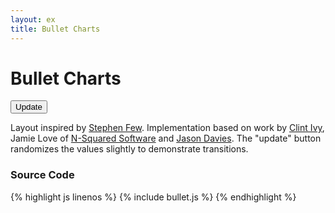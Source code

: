 ```yaml
---
layout: ex
title: Bullet Charts
---
```


# Bullet Charts

<div class="gallery" id="chart">
  <button class="first last" onclick="transition()">
    Update
  </button><p/>
</div>

<link type="text/css" rel="stylesheet" href="button.css"/>
<link type="text/css" rel="stylesheet" href="bullet.css"/>
<script type="text/javascript" src="../d3.chart.js?2.0.0"> </script>
<script type="text/javascript" src="bullet.js"> </script>

Layout inspired by [Stephen Few](http://www.perceptualedge.com/articles/misc/Bullet_Graph_Design_Spec.pdf).
Implementation based on work by [Clint Ivy](http://projects.instantcognition.com/protovis/bulletchart/),
Jamie Love of [N-Squared Software](http://www.nsquaredsoftware.com/) and
[Jason Davies](http://www.jasondavies.com/). The "update" button randomizes the values slightly to
demonstrate transitions.

### Source Code

{% highlight js linenos %}
{% include bullet.js %}
{% endhighlight %}
